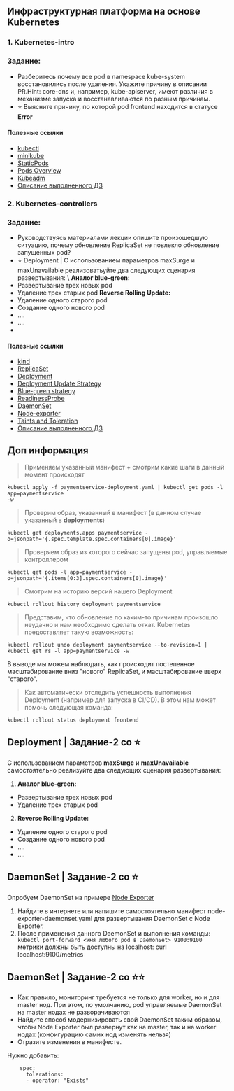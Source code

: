 ## Инфраструктурная платформа на основе Kubernetes

### 1. Kubernetes-intro
### Задание: 
- Разберитесь почему все pod в namespace kube-system восстановились после удаления. Укажите причину в описании PR.Hint: core-dns и, например, kube-apiserver, имеют различия в механизме запуска и восстанавливаются по разным причинам. 
- ⭐ Выясните причину, по которой pod frontend находится в статусе **Error**

#### Полезные ссылки

- [kubectl](https://kubernetes.io/ru/docs/tasks/tools/install-kubectl/) 
- [minikube](https://kubernetes.io/ru/docs/tasks/tools/install-minikube/)
- [StaticPods](https://kubernetes.io/docs/tasks/configure-pod-container/static-pod/)
- [Pods Overview](https://kubernetes.io/docs/concepts/workloads/pods/pod-overview/)
- [Kubeadm](https://kubernetes.io/docs/setup/production-environment/tools/kubeadm/create-cluster-kubeadm/)
- [Описание выполненного ДЗ](kubernetes-intro/README.md)

### 2. Kubernetes-controllers
### Задание:
- Руководствуясь материалами лекции опишите произошедшую ситуацию, почему обновление ReplicaSet не повлекло обновление запущенных pod?
- ⭐ Deployment | С использованием параметров maxSurge и maxUnavailable реализоватьуйте два следующих сценария развертывания: \ 
   **Аналог blue-green:**
 - Развертывание трех новых pod
 - Удаление трех старых pod
   **Reverse Rolling Update:**
  - Удаление одного старого pod
  - Создание одного нового pod 
  - ....
  - ....
- 


#### Полезные ссылки 
- [kind](https://kind.sigs.k8s.io/)
- [ReplicaSet](https://kubernetes.io/docs/concepts/workloads/controllers/replicaset/)
- [Deployment](https://kubernetes.io/docs/concepts/workloads/controllers/deployment/)
- [Deployment Update Strategy](https://kubernetes.io/docs/concepts/workloads/controllers/deployment/#strategy)
- [Blue-green strategy](https://www.redhat.com/en/topics/devops/what-is-blue-green-deployment)
- [ReadinessProbe](https://kubernetes.io/docs/tasks/configure-pod-container/configure-liveness-readiness-startup-probes/#define-readiness-probes)
- [DaemonSet](https://kubernetes.io/docs/concepts/workloads/controllers/daemonset/)
- [Node-exporter](https://github.com/prometheus/node_exporter)
- [Taints and Toleration](https://kubernetes.io/docs/concepts/scheduling-eviction/taint-and-toleration/#concepts)
- [Описание выполненного ДЗ](kubernetes-controllers/README.md)

## Доп информация 

>Применяем указанный манифест + смотрим какие шаги в данный момент происходят
```
kubectl apply -f paymentservice-deployment.yaml | kubectl get pods -l app=paymentservice
-w
```
>Проверим образ, указанный в манифест (в данном случае указанный в **deployments**)
```
kubectl get deployments.apps paymentservice -o=jsonpath='{.spec.template.spec.containers[0].image}'
```
>Проверяем образ из которого сейчас запущены pod, управляемые контроллером
```
kubectl get pods -l app=paymentservice -o=jsonpath='{.items[0:3].spec.containers[0].image}'
```
>Смотрим на историю версий нашего Deployment
```
kubectl rollout history deployment paymentservice
```
>Представим, что обновление по каким-то причинам произошло неудачно и нам необходимо сделать откат. Kubernetes предоставляет такую возможность:
```
kubectl rollout undo deployment paymentservice --to-revision=1 | kubectl get rs -l app=paymentservice -w
```
В выводе мы можем наблюдать, как происходит постепенное масштабирование вниз "нового" ReplicaSet, и масштабирование вверх "старого".

>Как автоматически отследить успешность выполнения Deployment (например для запуска в CI/CD).
В этом нам может помочь следующая команда:
```
kubectl rollout status deployment frontend
```

## Deployment | Задание-2 со ⭐

С использованием параметров **maxSurge** и **maxUnavailable** самостоятельно реализуйте два следующих сценария развертывания:
1. **Аналог blue-green:**
 - Развертывание трех новых pod
 - Удаление трех старых pod
2. **Reverse Rolling Update:**
  - Удаление одного старого pod
  - Создание одного нового pod 
  - ....
  - ....

## DaemonSet | Задание-2 со ⭐

Опробуем DaemonSet на примере [Node Exporter](https://github.com/prometheus/node_exporter)
1. Найдите в интернете или напишите самостоятельно манифест node-exporter-daemonset.yaml для развертывания DaemonSet с Node Exporter.
2. После применения данного DaemonSet и выполнения команды:
``` kubectl port-forward <имя любого pod в DaemonSet> 9100:9100``` метрики должны быть доступны на localhost: curl localhost:9100/metrics

## DaemonSet | Задание-2 со ⭐⭐

- Как правило, мониторинг требуется не только для worker, но и для master нод. При этом, по умолчанию, pod управляемые DaemonSet на master нодах не разворачиваются
- Найдите способ модернизировать свой DaemonSet таким образом, чтобы Node Exporter был развернут как на master, так и на worker нодах (конфигурацию самих нод изменять нельзя)
- Отразите изменения в манифесте. 

Нужно добавить: 
```
    spec:
      tolerations:
      - operator: "Exists"
```